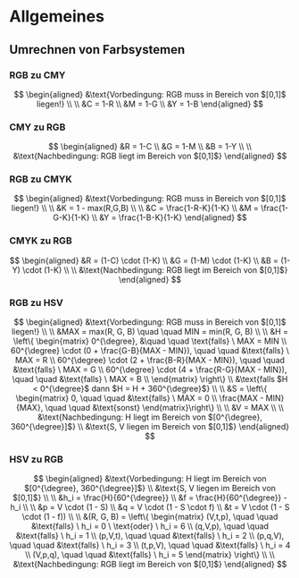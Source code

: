 # Allgemeines

## Umrechnen von Farbsystemen

### RGB zu CMY

$$
\begin{aligned}
    &\text{Vorbedingung: RGB muss in Bereich von $[0,1]$ liegen!} \\
    \\
    &C = 1-R \\
    &M = 1-G \\
    &Y = 1-B
\end{aligned}
$$

### CMY zu RGB

$$
\begin{aligned}
    &R = 1-C \\
    &G = 1-M \\
    &B = 1-Y \\
    \\
    &\text{Nachbedingung: RGB liegt im Bereich von $[0,1]$}
\end{aligned}
$$

### RGB zu CMYK

$$
\begin{aligned}
    &\text{Vorbedingung: RGB muss in Bereich von $[0,1]$ liegen!} \\
    \\
    &K = 1 - max(R,G,B) \\
    \\
    &C = \frac{1-R-K}{1-K} \\
    &M = \frac{1-G-K}{1-K} \\
    &Y = \frac{1-B-K}{1-K}
\end{aligned}
$$

### CMYK zu RGB

$$
\begin{aligned}
    &R = (1-C) \cdot (1-K) \\
    &G = (1-M) \cdot (1-K) \\
    &B = (1-Y) \cdot (1-K) \\
    \\
    &\text{Nachbedingung: RGB liegt im Bereich von $[0,1]$}
\end{aligned}
$$

### RGB zu HSV

$$
\begin{aligned}
    &\text{Vorbedingung: RGB muss in Bereich von $[0,1]$ liegen!} \\
    \\
    &MAX = max(R, G, B) \quad \quad MIN = min(R, G, B) \\
    \\
    &H = \left\{ \begin{matrix}
        0^{\degree}, &\quad \quad \text{falls} \ MAX = MIN \\
        60^{\degree} \cdot (0 + \frac{G-B}{MAX - MIN}), \quad \quad &\text{falls} \ MAX = R \\
        60^{\degree} \cdot (2 + \frac{B-R}{MAX - MIN}), \quad \quad &\text{falls} \ MAX = G \\
        60^{\degree} \cdot (4 + \frac{R-G}{MAX - MIN}), \quad \quad &\text{falls} \ MAX = B \\
    \end{matrix} \right\} \\
    &\text{falls $H < 0^{\degree}$ dann $H = H + 360^{\degree}$} \\
    \\
    &S = \left\{ \begin{matrix}
        0, \quad \quad &\text{falls} \ MAX = 0 \\
        \frac{MAX - MIN}{MAX}, \quad \quad &\text{sonst}
    \end{matrix}\right\} \\
    \\
    &V = MAX \\
    \\
    &\text{Nachbedingung: H liegt im Bereich von $[0^{\degree}, 360^{\degree}]$} \\
    &\text{S, V liegen im Bereich von $[0,1]$}
\end{aligned}
$$

### HSV zu RGB

$$
\begin{aligned}
    &\text{Vorbedingung: H liegt im Bereich von $[0^{\degree}, 360^{\degree}]$} \\
    &\text{S, V liegen im Bereich von $[0,1]$} \\
    \\
    &h_i = \frac{H}{60^{\degree}} \\
    &f = \frac{H}{60^{\degree}} - h_i \\
    \\
    &p = V \cdot (1 - S) \\
    &q = V \cdot (1 - S \cdot f) \\
    &t = V \cdot (1 - S \cdot (1 - f)) \\
    \\
    &(R, G, B) = \left\{ \begin{matrix}
        (V,t,p), \quad \quad &\text{falls} \ h_i = 0 \ \text{oder} \ h_i = 6 \\
        (q,V,p), \quad \quad &\text{falls} \ h_i = 1 \\
        (p,V,t), \quad \quad &\text{falls} \ h_i = 2 \\
        (p,q,V), \quad \quad &\text{falls} \ h_i = 3 \\
        (t,p,V), \quad \quad &\text{falls} \ h_i = 4 \\
        (V,p,q), \quad \quad &\text{falls} \ h_i = 5
    \end{matrix} \right\} \\
    \\
    &\text{Nachbedingung: RGB liegt im Bereich von $[0,1]$}
\end{aligned}
$$